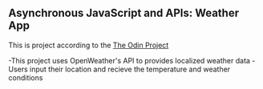## Asynchronous JavaScript and APIs: Weather App

This is project according to the [The Odin Project](https://www.theodinproject.com/lessons/node-path-javascript-weather-app)

-This project uses OpenWeather's API to provides localized weather data
-Users input their location and recieve the temperature and weather conditions
